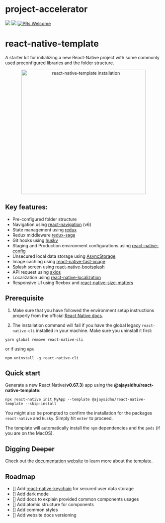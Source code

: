# project-accelerator

[![](https://img.shields.io/npm/v/@ajaysidhu/react-native-template.svg?style=flat)](https://www.npmjs.com/package/@ajaysidhu/react-native-template)
[![](https://img.shields.io/npm/dt/@ajaysidhu/react-native-template.svg)](https://www.npmjs.com/package/@ajaysidhu/react-native-template)
[![PRs Welcome](https://img.shields.io/badge/PRs-welcome-brightgreen.svg?style=flat-square)](http://makeapullrequest.com)

# react-native-template

A starter kit for initializing a new React-Native project with some commonly used preconfigured libraries and the folder structure.

<p align="center">
  <img height="400" alt="react-native-template installation" src="https://raw.githubusercontent.com/ajaykumar97/images-container/main/react-native-template/react-native-template-installation.gif">
</p>

## Key features:

- Pre-configured folder structure
- Navigation using [react-navigation](https://reactnavigation.org/) (v6)
- State management using [redux](https://redux.js.org/)
- Redux middleware [redux-saga](https://redux-saga.js.org/)
- Git hooks using [husky](https://typicode.github.io/husky/#/)
- Staging and Production environment configurations using [react-native-config](https://github.com/luggit/react-native-config)
- Unsecured local data storage using [AsyncStorage](https://github.com/react-native-async-storage/async-storage#readme)
- Image caching using [react-native-fast-image](https://github.com/DylanVann/react-native-fast-image)
- Splash screen using [react-native-bootsplash](https://github.com/zoontek/react-native-bootsplash)
- API request using [axios](https://axios-http.com/)
- Localization using [react-native-localization](https://github.com/stefalda/ReactNativeLocalization)
- Responsive UI using flexbox and [react-native-size-matters](https://github.com/nirsky/react-native-size-matters)

## Prerequisite

1. Make sure that you have followed the environment setup instructions properly from the official [React Native docs](https://reactnative.dev/docs/environment-setup).

2. The installation command will fail if you have the global legacy `react-native-cli` installed in your machine. Make sure you uninstall it first:

```shell
yarn global remove react-native-cli
```

or if using `npm`

```shell
npm uninstall -g react-native-cli
```

## Quick start

Generate a new React Native(**v0.67.3**) app using the **@ajaysidhu/react-native-template**:

```shell
npx react-native init MyApp --template @ajaysidhu/react-native-template --skip-install
```

You might also be prompted to confirm the installation for the packages `react-native` and `husky`. Simply hit `enter` to proceed.

The template will automatically install the `npm` dependencies and the `pods` (if you are on the MacOS).

## Digging Deeper

Check out the [documentation website](https://ajaykumar97.github.io/react-native-template/) to learn more about the template.

## Roadmap

- [] Add [react-native-keychain](https://github.com/oblador/react-native-keychain) for secured user data storage
- [] Add dark mode
- [] Add docs to explain provided common components usages
- [] Add atomic structure for components
- [] Add common styles
- [] Add website docs versioning
